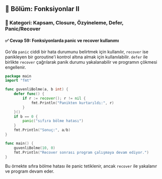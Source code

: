 ## 📘 Bölüm: Fonksiyonlar II  
### 🔹 Kategori: Kapsam, Closure, Özyineleme, Defer, Panic/Recover  
#### ✅ Cevap 59: Fonksiyonlarda panic ve recover kullanımı

Go'da `panic` ciddi bir hata durumunu belirtmek için kullanılır, `recover` ise panikleyen bir goroutine'i kontrol altına almak için kullanılabilir. `defer` ile birlikte `recover` çağrılarak panik durumu yakalanabilir ve programın çökmesi engellenir.

```go
package main
import "fmt"

func guvenliBolme(a, b int) {
    defer func() {
        if r := recover(); r != nil {
            fmt.Println("Panikten kurtarıldı:", r)
        }
    }()
    if b == 0 {
        panic("sıfıra bölme hatası")
    }
    fmt.Println("Sonuç:", a/b)
}

func main() {
    guvenliBolme(10, 0)
    fmt.Println("Recover sonrası program çalışmaya devam ediyor.")
}
```

Bu örnekte sıfıra bölme hatası ile panic tetiklenir, ancak `recover` ile yakalanır ve program devam eder.
